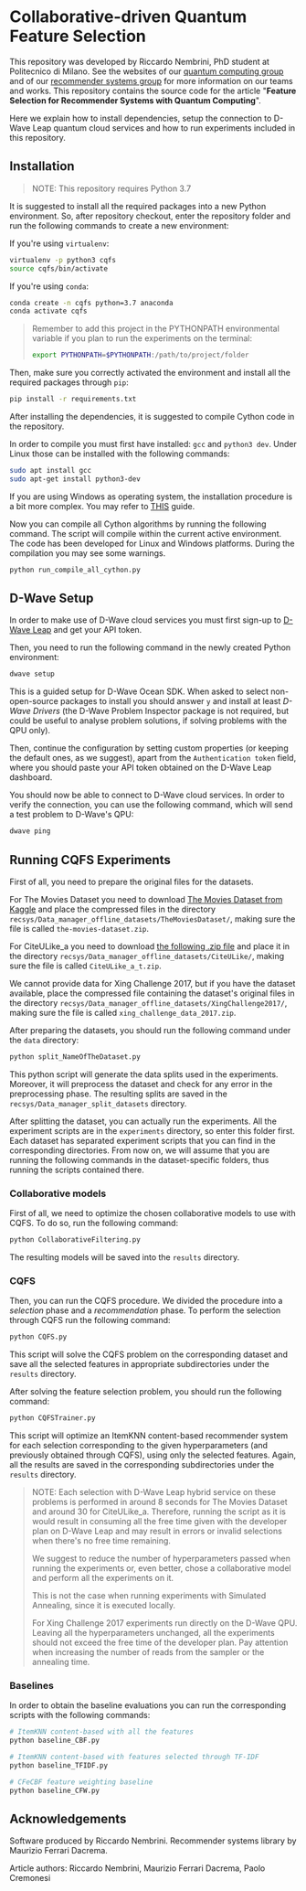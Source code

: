 # Collaborative-driven Quantum Feature Selection

This repository was developed by Riccardo Nembrini, PhD student at Politecnico di Milano.
See the websites of our [quantum computing group](https://quantum.polimi.it/) and of our
[recommender systems group](http://recsys.deib.polimi.it/) for more information on our teams and works.
This repository contains the source code for the article "**Feature Selection for Recommender Systems with Quantum
Computing**".

Here we explain how to install dependencies, setup the connection to D-Wave Leap quantum cloud services and how to run
experiments included in this repository.

## Installation

> NOTE: This repository requires Python 3.7

It is suggested to install all the required packages into a new Python environment. So, after repository checkout, enter
the repository folder and run the following commands to create a new environment:

If you're using `virtualenv`:

```bash
virtualenv -p python3 cqfs
source cqfs/bin/activate
```

If you're using `conda`:

```bash
conda create -n cqfs python=3.7 anaconda
conda activate cqfs
```

>Remember to add this project in the PYTHONPATH environmental variable if you plan to run the experiments 
on the terminal:
>```bash
>export PYTHONPATH=$PYTHONPATH:/path/to/project/folder
>```

Then, make sure you correctly activated the environment and install all the required packages through `pip`:

```bash
pip install -r requirements.txt
```

After installing the dependencies, it is suggested to compile Cython code in the repository.

In order to compile you must first have installed: `gcc` and `python3 dev`. Under Linux those can be installed with the
following commands:

```bash
sudo apt install gcc 
sudo apt-get install python3-dev
```

If you are using Windows as operating system, the installation procedure is a bit more complex. You may refer
to [THIS](https://github.com/cython/cython/wiki/InstallingOnWindows) guide.

Now you can compile all Cython algorithms by running the following command. The script will compile within the current
active environment. The code has been developed for Linux and Windows platforms. During the compilation you may see some
warnings.

```bash
python run_compile_all_cython.py
```

## D-Wave Setup

In order to make use of D-Wave cloud services you must first sign-up to [D-Wave Leap](https://cloud.dwavesys.com/leap/)
and get your API token.

Then, you need to run the following command in the newly created Python environment:

```bash
dwave setup
```

This is a guided setup for D-Wave Ocean SDK. When asked to select non-open-source packages to install you should
answer `y` and install at least _D-Wave Drivers_ (the D-Wave Problem Inspector package is not required, but could be
useful to analyse problem solutions, if solving problems with the QPU only).

Then, continue the configuration by setting custom properties (or keeping the default ones, as we suggest), apart from
the `Authentication token` field, where you should paste your API token obtained on the D-Wave Leap dashboard.

You should now be able to connect to D-Wave cloud services. In order to verify the connection, you can use the following
command, which will send a test problem to D-Wave's QPU:

```bash
dwave ping
```

## Running CQFS Experiments

First of all, you need to prepare the original files for the datasets.

For The Movies Dataset you need to download
[The Movies Dataset from Kaggle](https://www.kaggle.com/rounakbanik/the-movies-dataset) and place the compressed files
in the directory `recsys/Data_manager_offline_datasets/TheMoviesDataset/`, making sure the file is called
`the-movies-dataset.zip`.

For CiteULike_a you need to download
[the following .zip file](https://polimi365-my.sharepoint.com/:u:/g/personal/10322330_polimi_it/EcjHpkI8TQdHnFVwVMkNGN4BmNkurMWw79sU8kpt4wk8eA?e=QYhdbz)
and place it in the directory `recsys/Data_manager_offline_datasets/CiteULike/`, making sure the file is called
`CiteULike_a_t.zip`.

We cannot provide data for Xing Challenge 2017, but if you have the dataset available, place the compressed file
containing the dataset's original files in the directory `recsys/Data_manager_offline_datasets/XingChallenge2017/`,
making sure the file is called `xing_challenge_data_2017.zip`.

After preparing the datasets, you should run the following command under the `data` directory:


```bash
python split_NameOfTheDataset.py
```

This python script will generate the data splits used in the experiments. Moreover, it will preprocess the dataset and
check for any error in the preprocessing phase. The resulting splits are saved in the
`recsys/Data_manager_split_datasets` directory.

After splitting the dataset, you can actually run the experiments. All the experiment scripts are in the `experiments`
directory, so enter this folder first.
Each dataset has separated experiment scripts that you can find in the corresponding directories.
From now on, we will assume that you are running the following commands in the dataset-specific folders, thus running
the scripts contained there.

### Collaborative models

First of all, we need to optimize the chosen collaborative models to use with CQFS. To do so, run the following command:

```bash
python CollaborativeFiltering.py
```

The resulting models will be saved into the `results` directory.

### CQFS

Then, you can run the CQFS procedure. We divided the procedure into a _selection_ phase and a _recommendation_ phase. To
perform the selection through CQFS run the following command:

```bash
python CQFS.py
```

This script will solve the CQFS problem on the corresponding dataset and save all the selected features in appropriate
subdirectories under the `results` directory.

After solving the feature selection problem, you should run the following command:

```bash
python CQFSTrainer.py
```

This script will optimize an ItemKNN content-based recommender system for each selection corresponding to the given
hyperparameters (and previously obtained through CQFS), using only the selected features. Again, all the results are
saved in the corresponding subdirectories under the `results` directory.

> NOTE: Each selection with D-Wave Leap hybrid service on these problems is performed in around 8 seconds for The Movies
> Dataset and around 30 for CiteULike_a.
> Therefore, running the script as it is would result in consuming all the free time given with the developer plan on
> D-Wave Leap and may result in errors or invalid selections when there's no free time remaining.
>
> We suggest to reduce the number of hyperparameters passed when running the experiments or, even better, chose a
> collaborative model and perform all the experiments on it.
>
> This is not the case when running experiments with Simulated Annealing, since it is executed locally.
> 
> For Xing Challenge 2017 experiments run directly on the D-Wave QPU.
> Leaving all the hyperparameters unchanged, all the experiments should not exceed the free time of the developer plan.
> Pay attention when increasing the number of reads from the sampler or the annealing time.

### Baselines

In order to obtain the baseline evaluations you can run the corresponding scripts with the following commands:

```bash
# ItemKNN content-based with all the features
python baseline_CBF.py

# ItemKNN content-based with features selected through TF-IDF
python baseline_TFIDF.py

# CFeCBF feature weighting baseline
python baseline_CFW.py
```

## Acknowledgements
Software produced by Riccardo Nembrini.
Recommender systems library by Maurizio Ferrari Dacrema.

Article authors: Riccardo Nembrini, Maurizio Ferrari Dacrema, Paolo Cremonesi
